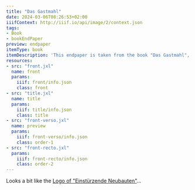 ```yaml
---
title: "Das Gastmahl"
date: 2024-03-06T08:26:53+02:00
iiifContext: http://iiif.io/api/image/2/context.json
tags:
- Book
- bookEndPaper
preview: endpaper
itemType: book
itemDescription: 'This endpaper is taken from the book "Das Gastmahl", von Xenophon, translated by Benno von Hagen, published 1911 by Eugen Diedrichs in Jena. <a class="worldcat" href="https://search.worldcat.org/de/title/230724161">&nbsp;</a>'
resources:
- src: "front.jxl"
  name: front
  params:
    iiif: front/info.json
    class: front
- src: "title.jxl"
  name: title
  params:
    iiif: title/info.json
    class: title
- src: "front-verso.jxl"
  name: preview
  params:
    iiif: front-verso/info.json
    class: order-1
- src: "front-recto.jxl"
  params:
    iiif: front-recto/info.json
    class: order-2
---
```


Looks a bit like the [Logo of "Einstürzende Neubauten"](https://en.wikipedia.org/wiki/Einst%C3%BCrzende_Neubauten#Band_name_and_logo)...
